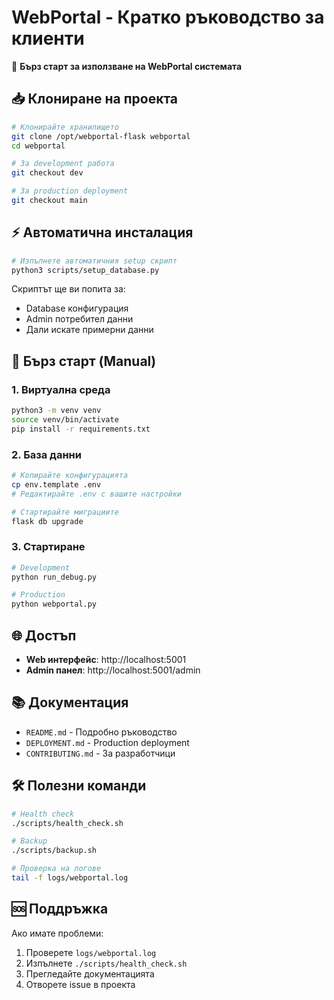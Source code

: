 # WebPortal - Кратко ръководство за клиенти

🚀 **Бърз старт за използване на WebPortal систeмата**

## 📥 Клониране на проекта

```bash
# Клонирайте хранилището
git clone /opt/webportal-flask webportal
cd webportal

# За development работa
git checkout dev

# За production deployment  
git checkout main
```

## ⚡ Автоматична инсталация

```bash
# Изпълнете автоматичния setup скрипт
python3 scripts/setup_database.py
```

Скриптът ще ви попита за:
- Database конфигурация
- Admin потребител данни
- Дали искате примерни данни

## 🏃 Бърз старт (Manual)

### 1. Виртуална среда
```bash
python3 -m venv venv
source venv/bin/activate
pip install -r requirements.txt
```

### 2. База данни 
```bash
# Копирайте конфигурацията
cp env.template .env
# Редактирайте .env с вашите настройки

# Стартирайте миграциите
flask db upgrade
```

### 3. Стартиране
```bash
# Development
python run_debug.py

# Production
python webportal.py
```

## 🌐 Достъп

- **Web интерфейс**: http://localhost:5001
- **Admin панел**: http://localhost:5001/admin

## 📚 Документация

- `README.md` - Подробно ръководство
- `DEPLOYMENT.md` - Production deployment
- `CONTRIBUTING.md` - За разработчици

## 🛠️ Полезни команди

```bash
# Health check
./scripts/health_check.sh

# Backup
./scripts/backup.sh

# Проверка на логове
tail -f logs/webportal.log
```

## 🆘 Поддръжка

Ако имате проблеми:
1. Проверете `logs/webportal.log`
2. Изпълнете `./scripts/health_check.sh`
3. Прегледайте документацията
4. Отворете issue в проекта
